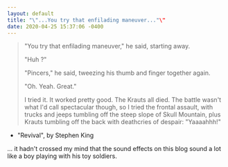 ```yaml
---
layout: default
title: "\"...You try that enfilading maneuver..."\"
date: 2020-04-25 15:37:06 -0400
---
```

> <p>"You try that enfilading maneuver," he said, starting away.</p>
> <p>"Huh ?"</p>
> <p>"Pincers," he said, tweezing his thumb and finger together again.</p>
> <p>"Oh. Yeah. Great."</p>
> <p>I tried it. It worked pretty good. The Krauts all died. The battle wasn't what I'd call spectacular though, so I tried the frontal assault, with trucks and jeeps tumbling off the steep slope of Skull Mountain, plus Krauts tumbling off the back with deathcries of despair: "Yaaaahhh!"</p>
- "Revival", by Stephen King

... it hadn't crossed my mind that the sound effects on this blog sound a lot like a boy playing with his toy soldiers.

